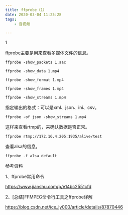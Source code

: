 ```yaml
---
title: ffprobe（1）
date: 2020-03-04 11:25:28
tags:
	- 音视频

---
```


1

ffprobe主要是用来查看多媒体文件的信息。

```
ffprobe -show_packets 1.aac
```

```
ffprobe -show_data 1.mp4
```

```
ffprobe -show_format 1.mp4
```

```
ffprobe -show_frames 1.mp4
```

```
ffprobe -show_streams 1.mp4
```

指定输出的格式：可以是xml、json、ini、csv。

```
ffprobe -of json -show_streams 1.mp4
```

这样来查看rtmp的，来确认数据是否正常。

```
ffprobe rtmp://172.16.4.205:1935/alive/test
```

查看alsa的信息。

```
ffprobe -f alsa default
```







参考资料

1、ffprobe常用命令

https://www.jianshu.com/p/e14bc2551cfd

2、[总结]FFMPEG命令行工具之ffprobe详解

https://blog.csdn.net/ice_ly000/article/details/87870446
